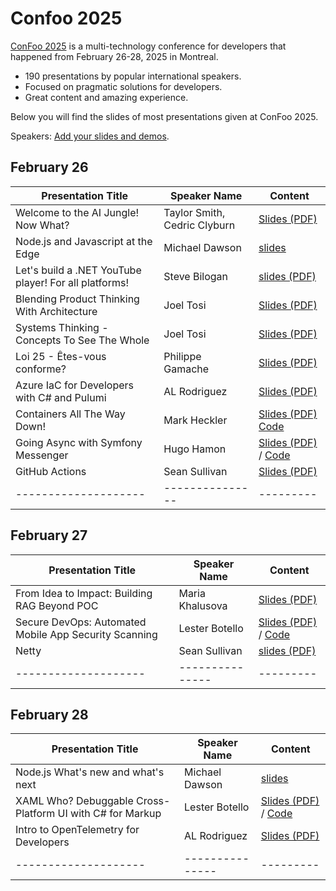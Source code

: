 # Confoo 2025

[ConFoo 2025](https://www.confoo.ca/en/2025) is a multi-technology conference for developers that happened from February 26-28, 2025 in Montreal.

- 190 presentations by popular international speakers.
- Focused on pragmatic solutions for developers.
- Great content and amazing experience.

Below you will find the slides of most presentations given at ConFoo 2025.

Speakers: [Add your slides and demos](CONTRIBUTING.md).

## February 26

| Presentation Title | Speaker Name  | Content |
|--------------------|---------------|---------|
| Welcome to the AI Jungle! Now What? | Taylor Smith, Cedric Clyburn | [Slides (PDF)](26-02-2025/Welcome_to_the_AI_Jungle-Now_What-Taylor_Smith-Cedric_Clyburn.pdf) |
| Node.js and Javascript at the Edge | Michael Dawson | [slides](https://github.com/confooca/2025/blob/main/2025-02-26/Nodejs_and_JavaScript_at_the_Edge-Michael_Dawson.pdf) |
| Let's build a .NET YouTube player! For all platforms! | Steve Bilogan | [slides (PDF)](/26-02-2025/Lets_build_a_NET_YouTube_player_For_all_platforms-Steve_Bilogan.pdf) |
| Blending Product Thinking With Architecture | Joel Tosi | [Slides (PDF)](26-02-2025/Blending_Product_Thinking_With_Architecture-Joel_Tosi.pdf) |
| Systems Thinking - Concepts To See The Whole | Joel Tosi | [Slides (PDF)](26-02-2025/Systems_Thinking_Concepts_To_See_The_Whole-Joel_Tosi.pdf) |
| Loi 25 - Êtes-vous conforme? | Philippe Gamache | [Slides (PDF)](https://github.com/confooca/2025/blob/main/2025-02-26/loi-25-etes-vous-conforme-philippe-gamache.pdf) |
| Azure IaC for Developers with C# and Pulumi | AL Rodriguez | [Slides (PDF)](26-02-2025/Azure_IaC_for_Developers_with_CSharp_and_Pulumi-AL_Rodriguez.pdf) |
| Containers All The Way Down! | Mark Heckler | [Slides (PDF)](26-02-2025/Containers_All_The_Way_Down-Mark_Heckler.pdf) [Code](https://github.com/mkheck/catwd-demo) |
| Going Async with Symfony Messenger | Hugo Hamon | [Slides (PDF)](2025-02-26/Going_Async_with_Symfony_Messenger-Hugo_Hamon.pdf) / [Code](https://github.com/hhamon/messenger-talk) |
| GitHub Actions | Sean Sullivan | [Slides (PDF)](26-02-2025/github_actions_sean_sullivan.pdf) |
|--------------------|---------------| ---------|



## February 27

| Presentation Title | Speaker Name    | Content                                                                                                                                        |
|--------------------|-----------------|------------------------------------------------------------------------------------------------------------------------------------------------|
| From Idea to Impact: Building RAG Beyond POC | Maria Khalusova | [Slides (PDF)](27-02-2025/From_Idea_to_Impact_Building_RAG_Beyond_POC-Maria_Khalusova.pdf) |
| Secure DevOps: Automated Mobile App Security Scanning | Lester Botello  | [Slides (PDF)](27-02-2025/LesterB%20-%20Confoo2025%20-%20Secure%20DevOps.pdf)  / [Code](https://github.com/nventive/FlutterApplicationTemplate) |
| Netty | Sean Sullivan | [slides (PDF)](27-02-2025/netty_sean_sullivan.pdf)|
|--------------------| --------------- | ---------|



## February 28
| Presentation Title | Speaker Name  | Content |
|--------------------|---------------|---------|
| Node.js What's new and what's next | Michael Dawson | [slides](https://github.com/confooca/2025/blob/main/28-02-2025/Nodejs_whats_new_and_whats_next-Michael_Dawson.pdf) |
| XAML Who? Debuggable Cross-Platform UI with C# for Markup | Lester Botello | [Slides (PDF)](28-02-2025/LesterB%20-%20Confoo2025%20-%20XAML%20Who.pdf)  / [Code](https://github.com/lesterbotello/ConFoo2025) |
| Intro to OpenTelemetry for Developers | AL Rodriguez | [Slides (PDF)](28-02-2025/Intro_to_OpenTelemetry_for_Developers-AL_Rodriguez.pdf) |
|--------------------|---------------|---------|


